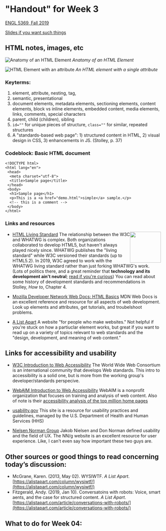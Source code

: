 # "Handout" for Week 3

[ENGL 5369, Fall 2019](calendar.html)

[Slides if you want such things](https://docs.google.com/presentation/d/e/2PACX-1vRufA94YIvpbFkJ2K591QOVPqCeLM5nAcGgkbJ0uiCuOgYeWh5OUR1FXmLTWgReyHFb8yPoLY4kWyb5/pub?start=false&loop=false&delayms=3000)

## HTML notes, images, etc

![Anatomy of an HTML Element](https://mdn.mozillademos.org/files/9347/grumpy-cat-small.png) 
*Anatomy of an HTML Element*

![HTML Element with an attribute](https://mdn.mozillademos.org/files/9345/grumpy-cat-attribute-small.png) 
*An HTML element with a single attribute*

### Keyterms:

1. element, attribute, nesting, tag, 
2. semantic, presentational
3. document elements, metadata elements, sectioning elements, content elements, block vs inline elements, embedded content, media elements, links, comments, special characters
4. parent, child (children), sibling
5. `id=""` for unique pieces of structure, `class=""` for similar, repeated structures  
6. A "standards-based web page": 1) structured content in HTML, 2) visual design in CSS, 3) enhancements in JS. (Stolley, p. 37)

### Codeblock: Basic HTML document
```
<!DOCTYPE html>
<html lang="en">
 <head>
  <meta charset="utf-8">
  <title>Sample page</title>
 </head>
 <body>
  <h1>Sample page</h1>
  <p>This is a <a href="demo.html">simple</a> sample.</p>
  <!-- this is a comment -->
 </body>
</html>

```

### Links and resources

<img src="https://upload.wikimedia.org/wikipedia/commons/6/61/HTML5_logo_and_wordmark.svg" style="float: right; height: 100px;" />

- [HTML Living Standard](https://html.spec.whatwg.org/multipage/) 
The relationship between the W3C and WHATWG is complex. Both organizations collaborated to develop HTML5, but haven't always played nicely since. WHATWG publishes the "living standard" while W3C versioned their standards (up to HTML5.2). In 2019, W3C agreed to work with the WHATWG living standard rather than just forking WHATWG's work. (Lots of politics there, and a great reminder that **technology and its development ain't neutral**; [read if you're curious](https://en.wikipedia.org/wiki/HTML5#W3C_and_WHATWG_conflict)) You can read about some history of development standards and recommendations in Stolley, *How to*, Chapter 4.


- [Mozilla Developer Network Web Docs: HTML Basics](https://developer.mozilla.org/en-US/docs/Learn/Getting_started_with_the_web/HTML_basics) 
MDN Web Docs is an excellent reference and resource for all aspects of web development. Look up elements and attributes, get tutorials, and troubelshoot problems. 


- [A List Apart](https://alistapart.com/) 
A website "for people who make websites." Not helpful if you're stuck on how a partiuclar element works, but great if you want to read up on a variety of topics relevant to web standards and the "design, development, and meaning of web content." 

## Links for accessibility and usability

- [W3C Introduction to Web Accessibility](https://www.w3.org/WAI/fundamentals/accessibility-intro/) 
The World Wide Web Consortium is an international community that develops Web standards. This intro to accessibility is a solid one, but is more from the working group's developer/standards perspecive.


- [WebAIM Introduction to Web Accessibility](https://webaim.org/intro/) 
WebAIM is a nonprofit  organization that focuses on training and analysis of web content. Also of note is their [accessibility analysis of the top million home pages](https://webaim.org/projects/million/)


- [usability.gov](https://www.usability.gov/) 
This site is a resource for usability practices and guidelines, managed by the U.S. Department of Health and Human Services (HHS)


- [Nielsen Norman Group](https://www.nngroup.com/articles/)
Jakob Nielsen and Don Norman defined usability and the field of UX. The NN/g website is an excellent resource for user experience. Like, I can't even say how important these two guys are. 


## Other sources or good things to read concerning today’s discussion:

- McGrane, Karen. (2013, May 02). WYSIWTF. <cite>A List Apart</cite>. [https://alistapart.com/column/wysiwtf/](https://alistapart.com/column/wysiwtf/)
- Fitzgerald, Andy. (2019, Jan 10). Conversatoins with robots: Voice, smart aents, and the case for structured content. <cite>A List Apart</cite>. [https://alistapart.com/article/conversations-with-robots/](https://alistapart.com/article/conversations-with-robots/)


## What to do for Week 04:

